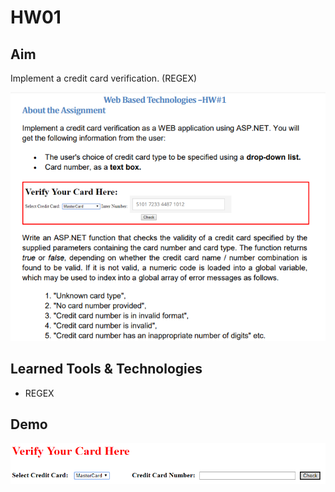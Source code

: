 # HW01

## Aim

Implement a credit card verification. (REGEX)

![Aim](./Photos/Aim.PNG)

## Learned Tools & Technologies

- REGEX

## Demo

![Demo](./Photos/Demo.PNG)

